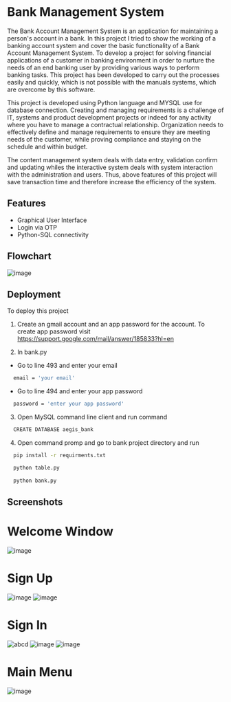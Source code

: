 
# Bank Management System

The Bank Account Management System is an application for maintaining a person's account in a bank. In this project I tried to show the working of a banking account system and cover the basic functionality of a Bank Account Management System. To develop a project for solving financial applications of a customer in banking environment in order to nurture the needs of an end banking user by providing various ways to perform banking tasks. This project has been developed to carry out the processes easily and quickly, which is not possible with the manuals systems, which are overcome by this software. 

This project is developed using Python language and MYSQL use for database connection. Creating and managing requirements is a challenge of IT, systems and product development projects or indeed for any activity where you have to manage a contractual relationship. Organization needs to effectively define and manage requirements to ensure they are meeting needs of the customer, while proving compliance and staying on the schedule and within budget. 

The content management system deals with data entry, validation confirm and updating whiles the interactive system deals with system interaction with the administration and users. Thus, above features of this project will save transaction time and therefore increase the efficiency of the system.



## Features

- Graphical User Interface
- Login via OTP
- Python-SQL connectivity



## Flowchart

![image](https://user-images.githubusercontent.com/34830305/194246192-967a0990-49f9-45b3-a09e-b55f1d3bfef3.png)



## Deployment

To deploy this project

1. Create an gmail account and an app password for the account.
   To create app password visit https://support.google.com/mail/answer/185833?hl=en

2. In bank.py
  - Go to line 493 and enter your email 
  ```bash
    email = 'your email'
  ```
  - Go to line 494 and enter your app password
  ```bash
    password = 'enter your app password'
  ``` 

3. Open MySQL command line client and run command
```bash
  CREATE DATABASE aegis_bank
```

4. Open command promp and go to bank project directory and run
```bash
  pip install -r requirments.txt

  python table.py
  
  python bank.py
```


## Screenshots

# Welcome Window
![image](https://user-images.githubusercontent.com/34830305/194247129-f40b543f-00b4-4d19-ad3b-d7ceaa9cc480.png)
# Sign Up
![image](https://user-images.githubusercontent.com/34830305/194247207-2f796ccc-5abb-45bb-b929-ece25919b9e4.png)
![image](https://user-images.githubusercontent.com/34830305/194247242-48aab482-50d0-4533-a58c-1eda49a175b9.png)
# Sign In
![abcd](https://user-images.githubusercontent.com/34830305/194248845-816e6b36-ba7f-4681-966a-c5e9bf479d18.jpg)
![image](https://user-images.githubusercontent.com/34830305/194248902-d1d26ed9-8322-46c6-9284-db955dfb19f1.png)
![image](https://user-images.githubusercontent.com/34830305/194248949-22bf0115-ac51-454e-81c7-d7261c9f5a9f.png)
# Main Menu
![image](https://user-images.githubusercontent.com/34830305/194249033-85ad7a9d-d954-4d56-8cd6-6ba5c2944dda.png)






